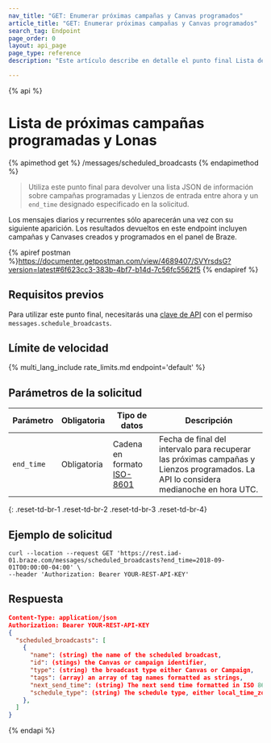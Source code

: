 ```yaml
---
nav_title: "GET: Enumerar próximas campañas y Canvas programados"
article_title: "GET: Enumerar próximas campañas y Canvas programados"
search_tag: Endpoint
page_order: 0
layout: api_page
page_type: reference
description: "Este artículo describe en detalle el punto final Lista de próximas campañas programadas y Lienzos Braze."

---
```

{% api %}
# Lista de próximas campañas programadas y Lonas
{% apimethod get %}
/messages/scheduled_broadcasts
{% endapimethod %}

> Utiliza este punto final para devolver una lista JSON de información sobre campañas programadas y Lienzos de entrada entre ahora y un `end_time` designado especificado en la solicitud.

Los mensajes diarios y recurrentes sólo aparecerán una vez con su siguiente aparición. Los resultados devueltos en este endpoint incluyen campañas y Canvases creados y programados en el panel de Braze.

{% apiref postman %}https://documenter.getpostman.com/view/4689407/SVYrsdsG?version=latest#6f623cc3-383b-4bf7-b14d-7c56fc5562f5 {% endapiref %}

## Requisitos previos

Para utilizar este punto final, necesitarás una [clave de API]({{site.baseurl}}/api/basics#rest-api-key/) con el permiso `messages.schedule_broadcasts`.

## Límite de velocidad

{% multi_lang_include rate_limits.md endpoint='default' %}

## Parámetros de la solicitud

| Parámetro | Obligatoria | Tipo de datos | Descripción |
| --------- | -------- | --------- | ----------- |
| `end_time` | Obligatoria | Cadena en formato [ISO-8601](https://en.wikipedia.org/wiki/ISO_8601)  | Fecha de final del intervalo para recuperar las próximas campañas y Lienzos programados. La API lo considera medianoche en hora UTC. |
{: .reset-td-br-1 .reset-td-br-2 .reset-td-br-3  .reset-td-br-4}

## Ejemplo de solicitud
```
curl --location --request GET 'https://rest.iad-01.braze.com/messages/scheduled_broadcasts?end_time=2018-09-01T00:00:00-04:00' \
--header 'Authorization: Bearer YOUR-REST-API-KEY'
```

## Respuesta

```json
Content-Type: application/json
Authorization: Bearer YOUR-REST-API-KEY
{
  "scheduled_broadcasts": [
    {
      "name": (string) the name of the scheduled broadcast,
      "id": (stings) the Canvas or campaign identifier,
      "type": (string) the broadcast type either Canvas or Campaign,
      "tags": (array) an array of tag names formatted as strings,
      "next_send_time": (string) The next send time formatted in ISO 8601, may also include time zone if not local/intelligent delivery,
      "schedule_type": (string) The schedule type, either local_time_zones, intelligent_delivery or the name of your company's time zone,
    },
  ]
}
```

{% endapi %}
